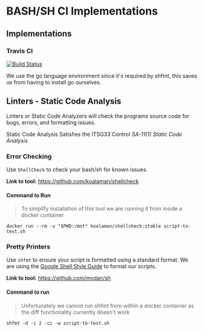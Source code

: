 # BASH/SH CI Implementations

## Implementations

### Travis CI

 [![Build Status](https://travis-ci.com/CalvinRodo/bash-sh-ci-reference-implementation.svg?branch=master)](https://travis-ci.com/CalvinRodo/bash-sh-ci-reference-implementation)


We use the go language environment since it's required by shfmt, this saves us from having to install go ourselves.

## Linters - Static Code Analysis

Linters or Static Code Analyzers will check the programs source code for bugs, errors, and formatting issues. 

Static Code Analysis Satisfies the ITSG33 Control *SA-11(1) Static Code Analysis*

### Error Checking

Use `ShellCheck` to check your bash/sh for known issues.

**Link to tool:** https://github.com/koalaman/shellcheck

#### Command to Run
>To simplify installation of this tool we are running it from inside a docker container

`docker run --rm -v "$PWD:/mnt" koalaman/shellcheck:stable script-to-test.sh`

### Pretty Printers

Use `shfmt` to ensure your script is formatted using a standard format. We are using the [Google Shell Style Guide](https://google.github.io/styleguide/shell.xml) to format our scripts.

**Link to tool:** https://github.com/mvdan/sh

#### Command to run
> Unfortunately we cannot run shfmt from within a docker container as the diff functionality currently doesn't work  

`shfmt -d -i 2 -ci -w script-to-test.sh`
